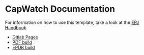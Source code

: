 # CapWatch Documentation

For information on how to use this template,
take a look at the [EPJ Handbook](http://epj.pages.gitlab.ost.ch/handbook/handbook/documentation-template/).

- [Gitlab Pages](http://epj.pages.gitlab.ost.ch/2021/capwatch/documentation/)
- [PDF build](http://epj.pages.gitlab.ost.ch/2021/capwatch/_static/doctemplate.pdf)
- [EPUB build](http://epj.pages.gitlab.ost.ch/2021/capwatch/_static/doctemplate.epub)
